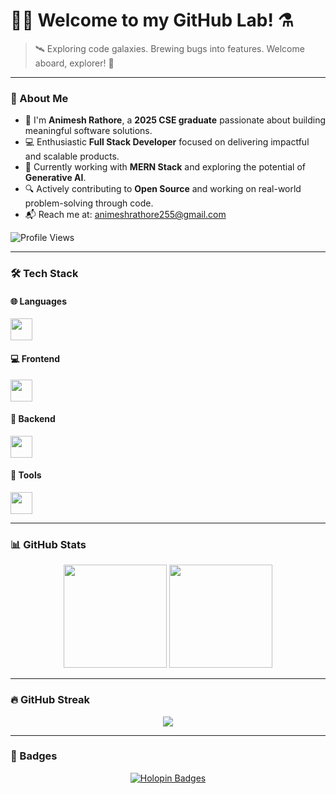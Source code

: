 # 🧙‍♂️ Welcome to my GitHub Lab! ⚗️  
> 🛰️ Exploring code galaxies. Brewing bugs into features. Welcome aboard, explorer! 🌌

---

### 🚀 About Me

- 👋 I'm **Animesh Rathore**, a **2025 CSE graduate** passionate about building meaningful software solutions.
- 💻 Enthusiastic **Full Stack Developer** focused on delivering impactful and scalable products.
- 🌱 Currently working with **MERN Stack** and exploring the potential of **Generative AI**.
- 🔍 Actively contributing to **Open Source** and working on real-world problem-solving through code.
- 📬 Reach me at: [animeshrathore255@gmail.com](mailto:animeshrathore255@gmail.com)

![Profile Views](https://komarev.com/ghpvc/?username=animesh156&color=ff69b4)

---

### 🛠️ Tech Stack

#### 🌐 Languages  
<a href="https://skillicons.dev">
  <img src="https://skillicons.dev/icons?i=c,cpp,java" height="35" />
</a>

#### 💻 Frontend  
<a href="https://skillicons.dev">
  <img src="https://skillicons.dev/icons?i=html,css,javascript,react,nextjs,redux,tailwindcss,bootstrap,daisyui" height="35" />
</a>

#### 🧠 Backend  
<a href="https://skillicons.dev">
  <img src="https://skillicons.dev/icons?i=nodejs,express,mongodb,postgresql" height="35" />
</a>

#### 🔧 Tools  
<a href="https://skillicons.dev">
  <img src="https://skillicons.dev/icons?i=git,vscode,postman" height="35" />
</a>

---

### 📊 GitHub Stats

<p align="center">
  <picture>
    <source 
      srcset="https://github-readme-stats.vercel.app/api?username=animesh156&rank_icon=github&show_icons=true&theme=radical" 
      media="(prefers-color-scheme: dark)" />
    <img 
      src="https://github-readme-stats.vercel.app/api?username=animesh156&rank_icon=github&show_icons=true&theme=default" 
      height="165" />
  </picture>

  <picture>
    <source 
      srcset="https://github-readme-stats.vercel.app/api/top-langs/?username=animesh156&layout=compact&theme=dracula" 
      media="(prefers-color-scheme: dark)" />
    <img 
      src="https://github-readme-stats.vercel.app/api/top-langs/?username=animesh156&layout=compact&theme=default" 
      height="165" />
  </picture>
</p>

---

### 🔥 GitHub Streak

<p align="center">
  <picture>
    <source 
      srcset="https://streak-stats.demolab.com?user=animesh156&theme=bear&hide_border=true&short_numbers=true" 
      media="(prefers-color-scheme: dark)" />
    <img 
      src="https://streak-stats.demolab.com?user=animesh156&theme=default&hide_border=true&short_numbers=true" />
  </picture>
</p>

---

### 🏅 Badges

<p align="center">
  <a href="https://holopin.io/@animesh95">
    <img src="https://holopin.me/animesh95" alt="Holopin Badges" />
  </a>
</p>  
